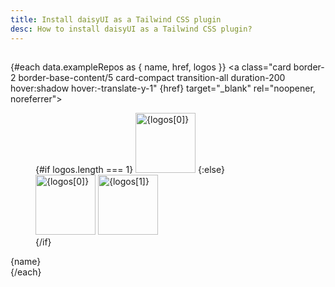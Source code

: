 ```yaml
---
title: Install daisyUI as a Tailwind CSS plugin
desc: How to install daisyUI as a Tailwind CSS plugin?
---
```


<script>
  import Translate from "$components/Translate.svelte"
  import Install from "$components/homepage/Install.svelte"
  export let data
</script>

<Translate text="You need <a target=_blank' href='https://nodejs.org/en/download/'>Node.js</a> and <a target='_blank' href='https://tailwindcss.com/docs/installation/'>Tailwind CSS</a> installed." />

<div class="not-prose">
  <Install/>
</div>

## <Translate text="daisyUI example repositories"/>

<Translate text="See example setup of daisyUI and Tailwind CSS on different frameworks and build tools."/>

<div class="not-prose grid grid-cols-2 sm:grid-cols-3 md:grid-cols-4 xl:grid-cols-5 my-10 gap-6">

{#each data.exampleRepos as { name, href, logos }}
  <a class="card border-2 border-base-content/5 card-compact transition-all duration-200 hover:shadow hover:-translate-y-1" {href} target="\_blank" rel="noopener, noreferrer">
    <figure class="px-12 pt-6 pb-2 w-full aspect-2/1 items-end overflow-visible">
      {#if logos.length === 1}
        <img loading="lazy" alt={logos[0]} src={logos[0]} width="96" height="96" class="aspect-square w-full h-auto" />
      {:else}
        <div class="grid w-full">
          <img loading="lazy" alt={logos[0]} src={logos[0]} width="96" height="96" class="aspect-square col-start-1 row-start-1 w-full h-auto" />
          <img loading="lazy" alt={logos[1]} src={logos[1]} width="96" height="96" class="aspect-square col-start-1 row-start-1 w-3/5 -mr-4 -mb-4 place-self-end justify-self-end drop-shadow-md h-auto" />
        </div>
      {/if}
    </figure>
    <div class="card-body text-center">
      <span class="text-xs">{name}</span>
    </div>
  </a>
{/each}

</div>
